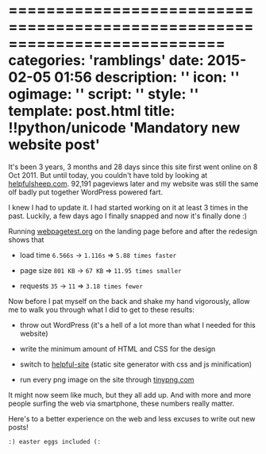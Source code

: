 ===========================================================================
categories: 'ramblings'
date: 2015-02-05 01:56
description: ''
icon: ''
ogimage: ''
script: ''
style: ''
template: post.html
title: !!python/unicode 'Mandatory new website post'
===========================================================================

It's been 3 years, 3 months and 28 days since this site first went online on 8 Oct 2011. But until today, you couldn't have told by looking at [helpfulsheep.com](http://helpfulsheep.com/). 92,191 pageviews later and my website was still the same olf badly put together WordPress powered fart.

I knew I had to update it. I had started working on it at least 3 times in the past. Luckily, a few days ago I finally snapped and now it's finally done :)

Running [webpagetest.org](http://www.webpagetest.org/) on the landing page before and after the redesign shows that

* load time `6.566s` &rarr; `1.116s` &rArr; `5.88 times faster`

* page size `801 KB` &rarr; `67 KB` &rArr; `11.95 times smaller`

* requests `35` &rarr; `11` &rArr; `3.18 times fewer`

Now before I pat myself on the back and shake my hand vigorously, allow me to walk you through what I did to get to these results:

* throw out WordPress (it's a hell of a lot more than what I needed for this website)

* write the minimum amount of HTML and CSS for the design

* switch to [helpful-site](https://github.com/g4b1nagy/helpful-site) (static site generator with css and js minification)

* run every png image on the site through [tinypng.com](https://tinypng.com/)

It might now seem like much, but they all add up. And with more and more people surfing the web via smartphone, these numbers really matter.

Here's to a better experience on the web and less excuses to write out new posts!

`:) easter eggs included (:`
